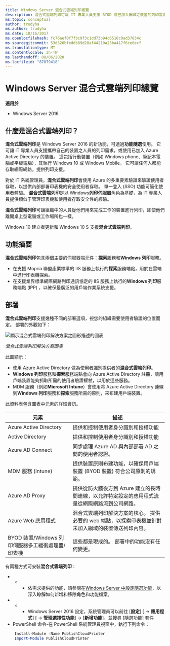 ```yaml
---
title: Windows Server 混合式雲端列印總覽
description: 混合式雲端列印可讓 IT 專業人員支援 BYOD 或已加入網域之裝置的列印需求。
ms.topic: conceptual
author: trudyha
ms.author: trudyha
ms.date: 10/16/2017
ms.openlocfilehash: fc76aef0f7fbc9f3c1dd73b94c6510c0ad37034c
ms.sourcegitcommit: 53d526bfeddb89d28af44210a23ba417f6ce0ecf
ms.translationtype: MT
ms.contentlocale: zh-TW
ms.lasthandoff: 08/06/2020
ms.locfileid: "87879418"
---
```

# <a name="windows-server-hybrid-cloud-print-overview"></a>Windows Server 混合式雲端列印總覽

**適用於**
-   Windows Server 2016

## <a name="what-is-hybrid-cloud-print"></a>什麼是混合式雲端列印？
**混合式雲端列印**是 Windows Server 2016 的新功能，可透過**功能隨選**使用。 它可讓 IT 專業人員支援攜帶自己的裝置之人員的列印需求，或使用已加入 Azure Active Directory 的裝置。 這包括行動裝置（例如 Windows phone、筆記本電腦或平板電腦），其執行 Windows 10 或 Windows Mobile。 它可讓任何人都能存取網際網路，提供列印支援。

對於 IT 系統管理員，**混合式雲端列印**會使用 Azure 的多重要素驗證來驗證使用者存取，以提供內部部署印表機的安全使用者存取。 單一登入 (SSO) 功能可簡化使用者體驗。 **混合式雲端列印**是以 Windows**列印伺服器**角色為基礎，為 IT 專業人員提供類似于管理印表機和使用者存取安全性的經驗。

**混合式雲端列印**可讓組織中的人員從他們用來完成工作的裝置進行列印，即使他們離開桌上型電腦或工作場所也一樣。

Windows 10 建立者更新和 Windows 10 S 支援**混合式雲端列印**。

## <a name="feature-summary"></a>功能摘要
**混合式雲端列印**包含兩個主要的伺服器端元件：**探索**服務和**Windows 列印**服務。
- 在支援 Mopria 聯盟產業標準的 IIS 服務上執行的**探索**服務端點，用於在雲端中進行印表機探索。
- 在支援業界標準網際網路列印通訊協定的 IIS 服務上執行的**Windows 列印**服務端點 (IPP) ，以確保最廣泛的用戶端作業系統支援。

## <a name="deployment"></a>部署
**混合式雲端列印**支援幾種不同的部署選項，視您的組織需要使用者驗證的位置而定。 部署的外觀如下：

![顯示混合式雲端列印解決方案之圖形描述的圖表](../media/hybrid-cloud-print/wshcp-deployment-options.png)

*混合式雲端列印解決方案圖表*

此圖顯示：
- 使用 Azure Active Directory 做為使用者識別提供者的**混合式雲端列印**。
- **Windows 列印**服務和**探索**服務端點會向 Azure Active Directory 註冊，讓用戶端裝置能夠抓取所需的使用者驗證權杖，以用於這些服務。
- MDM 服務（例如**Microsoft Intune**）會使用將 Azure Active Directory 連線到**Windows 列印**服務和**探索**服務所需的原則，來布建用戶端裝置。

此資料表包含圖表中元素的詳細資訊。

| 元素 | 描述 |
| ------- | ----------- |
| Azure Active Directory  | 提供和控制使用者身分識別和授權功能 |
| Active Directory        | 提供和控制使用者身分識別和授權功能 |
| Azure AD Connect  | 同步處理 Azure AD 與內部部署 AD 之間的使用者認證。 |
| MDM 服務 (Intune)  | 提供裝置原則布建功能，以確保用戶端裝置 (BYOD 裝置) 符合公司原則的規範。 |
| Azure AD Proxy | 提供從防火牆後方到 Azure 建立的長時間連線，以允許特定設定的應用程式流量從網際網路流到公司網路。 |
| Azure Web 應用程式 | 混合式雲端列印解決方案的核心。 提供必要的 web 端點，以探索印表機並針對未加入網域的裝置傳送列印內容。 |
| BYOD 裝置/Windows 列印伺服器多工緩衝處理器/印表機 | 這些都是現成的。 部署中的功能沒有任何變更。 |

有兩種方式可安裝**混合式雲端列印**：
- * * 依需求提供的功能，請參閱在[Windows Server 中設定隨選功能](https://docs.microsoft.com/windows-server/administration/server-manager/configure-features-on-demand-in-windows-server)，以深入瞭解如何新增和移除角色和功能檔案。
- * * Windows Server 2016 設定，系統管理員可以前往 [**設定**] [  ->  **應用程式**] [  ->  **管理選擇性功能**]  ->  [**新增功能**]，並搜尋 [隨選功能] 套件
- PowerShell 命令-在 PowerShell 系統管理員視窗中，執行下列命令：

```PowerShell
    Install-Module -Name PublishCloudPrinter
    Import-Module PublishCloudPrinter
```
